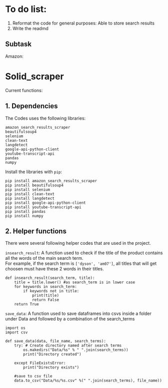 # To do list:
1. Reformat the code for general purposes: Able to store search results
2. Write the readmd

## Subtask
Amazon: 


# Solid_scraper

Current functions:


## 1. Dependencies

The Codes uses the following libraries:

`amazon_search_results_scraper` <br>
`beautifulsoup4` <br>
`selenium` <br>
`clean-text` <br>
`langdetect` <br>
`google-api-python-client` <br>
`youtube-transcript-api` <br>
`pandas` <br>
`numpy` <br>

Install the libraries with `pip`:
```
pip install amazon_search_results_scraper
pip install beautifulsoup4
pip install selenium
pip install clean-text
pip install langdetect
pip install google-api-python-client
pip install youtube-transcript-api
pip install pandas
pip install numpy
```

## 2. Helper functions

There were several following helper codes that are used in the project.


`insearch_result`: A function used to check if the title of the product contains all the words of the main search term. <br>
For example, if the search term is `['dyson', 'am07']`, all titles that will get choosen must have these 2 words in their titles.
```
def insearch_result(search_term, title):
    title = title.lower() #as search_term is in lower case
    for keywords in search_term:
        if keywords not in title:
            print(title)
            return False
    return True
```

`save_data`: A function used to save dataframes into csvs inside a folder under Data and followed by a combination of the search_terms
```
import os
import csv

def save_data(data, file_name, search_terms):
    try: # Create directory named after search terms
        os.makedirs("Data/%s" % " ".join(search_terms)) 
        print("Directory created")

    except FileExistsError:
        print("Directory exists")

    #save to csv file
    data.to_csv("Data/%s/%s.csv" %(" ".join(search_terms), file_name))
```
